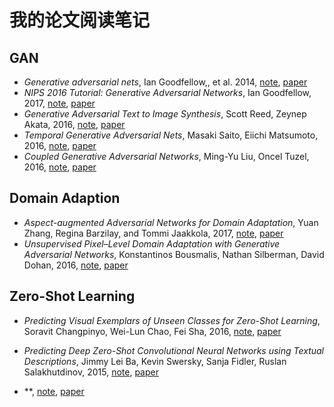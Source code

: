 # 我的论文阅读笔记

## GAN
- *Generative adversarial nets*, Ian Goodfellow,, et al. 2014, [note](https://github.com/applenob/paper_note/blob/master/gan.ipynb), [paper](https://arxiv.org/abs/1406.2661)
- *NIPS 2016 Tutorial: Generative Adversarial Networks*, Ian Goodfellow, 2017, [note](https://github.com/applenob/paper_note/blob/master/gan_tutorial.ipynb), [paper](https://arxiv.org/abs/1701.00160)
- *Generative Adversarial Text to Image Synthesis*, Scott Reed, Zeynep Akata, 2016, [note](https://github.com/applenob/paper_note/blob/master/ga-txt2i-syn.ipynb), [paper](https://arxiv.org/abs/1605.05396)
- *Temporal Generative Adversarial Nets*, Masaki Saito, Eiichi Matsumoto, 2016, [note](https://github.com/applenob/paper_note/blob/master/TGAN.ipynb), [paper](https://arxiv.org/abs/1611.06624)
- *Coupled Generative Adversarial Networks*, Ming-Yu Liu, Oncel Tuzel, 2016, [note](https://github.com/applenob/paper_note/blob/master/CoGAN.ipynb), [paper](https://arxiv.org/abs/1606.07536)

## Domain Adaption
- *Aspect-augmented Adversarial Networks for Domain Adaptation*, Yuan Zhang, Regina Barzilay, and Tommi Jaakkola, 2017, [note](https://github.com/applenob/paper_note/blob/master/aan-da.ipynb), [paper](https://arxiv.org/abs/1701.00188)
- *Unsupervised Pixel–Level Domain Adaptation with Generative Adversarial Networks*, Konstantinos Bousmalis, Nathan Silberman, David Dohan, 2016, [note](https://github.com/applenob/paper_note/blob/master/uplda.ipynb), [paper](https://arxiv.org/abs/1612.05424)

## Zero-Shot Learning
- *Predicting Visual Exemplars of Unseen Classes for Zero-Shot Learning*, Soravit Changpinyo, Wei-Lun Chao, Fei Sha, 2016, [note](https://github.com/applenob/paper_note/blob/master/pve-zsl.ipynb), [paper](https://arxiv.org/abs/1605.08151)
- *Predicting Deep Zero-Shot Convolutional Neural Networks using Textual Descriptions*, Jimmy Lei Ba, Kevin Swersky, Sanja Fidler, Ruslan Salakhutdinov, 2015, [note](https://github.com/applenob/paper_note/blob/master/pd-zs-cnn.ipynb), [paper](https://arxiv.org/abs/1506.00511)

- **, [note](), [paper]()